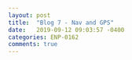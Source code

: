 ```yaml
---
layout: post
title:  "Blog 7 - Nav and GPS"
date:   2019-09-12 09:03:57 -0400
categories: ENP-0162
comments: true
---
```

